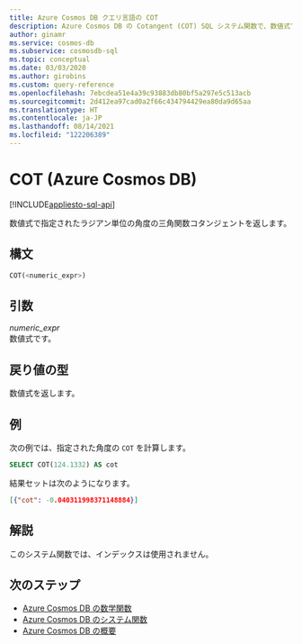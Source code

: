```yaml
---
title: Azure Cosmos DB クエリ言語の COT
description: Azure Cosmos DB の Cotangent (COT) SQL システム関数で、数値式で指定されたラジアン単位の角度の三角関数コタンジェントを返す方法について説明します。
author: ginamr
ms.service: cosmos-db
ms.subservice: cosmosdb-sql
ms.topic: conceptual
ms.date: 03/03/2020
ms.author: girobins
ms.custom: query-reference
ms.openlocfilehash: 7ebcdea51e4a39c93883db80bf5a297e5c513acb
ms.sourcegitcommit: 2d412ea97cad0a2f66c434794429ea80da9d65aa
ms.translationtype: HT
ms.contentlocale: ja-JP
ms.lasthandoff: 08/14/2021
ms.locfileid: "122206389"
---
```

# <a name="cot-azure-cosmos-db"></a>COT (Azure Cosmos DB)
[!INCLUDE[appliesto-sql-api](../includes/appliesto-sql-api.md)]

 数値式で指定されたラジアン単位の角度の三角関数コタンジェントを返します。  
  
## <a name="syntax"></a>構文
  
```sql
COT(<numeric_expr>)  
```  
  
## <a name="arguments"></a>引数
  
*numeric_expr*  
   数値式です。  
  
## <a name="return-types"></a>戻り値の型
  
  数値式を返します。  
  
## <a name="examples"></a>例
  
  次の例では、指定された角度の `COT` を計算します。  
  
```sql
SELECT COT(124.1332) AS cot  
```  
  
 結果セットは次のようになります。  
  
```json
[{"cot": -0.040311998371148884}]  
```  

## <a name="remarks"></a>解説

このシステム関数では、インデックスは使用されません。

## <a name="next-steps"></a>次のステップ

- [Azure Cosmos DB の数学関数](sql-query-mathematical-functions.md)
- [Azure Cosmos DB のシステム関数](sql-query-system-functions.md)
- [Azure Cosmos DB の概要](../introduction.md)
